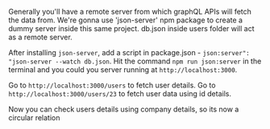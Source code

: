 Generally you'll have a remote server from which graphQL APIs will fetch the data from.
We're gonna use 'json-server' npm package to create a dummy server inside this same project.
db.json inside users folder will act as a remote server.

After installing `json-server`, add a script in package.json - `json:server": "json-server --watch db.json`.
Hit the command `npm run json:server` in the terminal and you could you server running at `http://localhost:3000`.

Go to `http://localhost:3000/users` to fetch user details.
Go to `http://localhost:3000/users/23` to fetch user data using id details.

Now you can check users details using company details, so its now a circular relation
